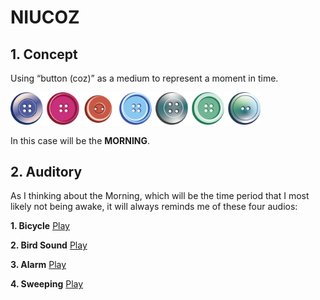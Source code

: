 # NIUCOZ
## 1. Concept
Using “button (coz)” as a medium to represent a moment in time.

<img src="niucoz_1.png" alt="niucoz" width="400"/>

In this case will be the **MORNING**.


## 2. Auditory
As I thinking about the Morning, which will be the time period that I most likely not being awake, it will always reminds me of these four audios:


**1. Bicycle**
[Play](bicycle.mov)


**2. Bird Sound**
[Play](birdsong.mov)


**3. Alarm**
[Play](alarm.mov)


**4. Sweeping**
[Play](sweep.mov)
